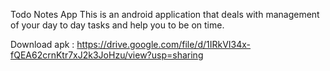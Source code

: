 Todo Notes App
This is an android application that deals with management of your day to day tasks and help you to be on time.

Download apk : https://drive.google.com/file/d/1IRkVI34x-fQEA62crnKtr7xJ2k3JoHzu/view?usp=sharing
